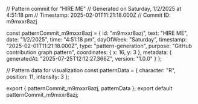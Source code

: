 // Pattern commit for "HIRE ME"
// Generated on Saturday, 1/2/2025 at 4:51:18 pm
// Timestamp: 2025-02-01T11:21:18.000Z
// Commit ID: m9mxxr8azj

const patternCommit_m9mxxr8azj = {
  id: "m9mxxr8azj",
  text: "HIRE ME",
  date: "1/2/2025",
  time: "4:51:18 pm",
  dayOfWeek: "Saturday",
  timestamp: "2025-02-01T11:21:18.000Z",
  type: "pattern-generation",
  purpose: "GitHub contribution graph pattern",
  coordinates: {
    x: 16,
    y: 3
  },
  metadata: {
    generatedAt: "2025-07-25T12:12:27.366Z",
    version: "1.0.0"
  }
};

// Pattern data for visualization
const patternData = {
  character: "R",
  position: 11,
  intensity: 3
};

export { patternCommit_m9mxxr8azj, patternData };
export default patternCommit_m9mxxr8azj;
